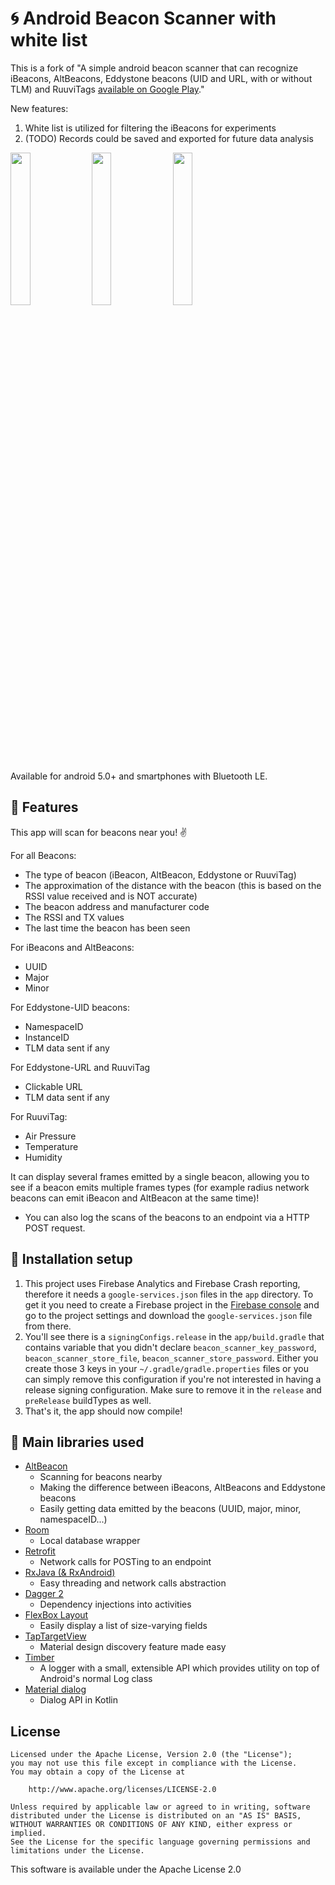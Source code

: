 
# :cyclone: Android Beacon Scanner with white list #

This is a fork of "A simple android beacon scanner that can recognize iBeacons, AltBeacons, Eddystone beacons (UID and URL, with or without TLM) and RuuviTags [available on Google Play](https://play.google.com/store/apps/details?id=com.bridou_n.beaconscanner)."

New features: 
1. White list is utilized for filtering the iBeacons for experiments 
2. (TODO) Records could be saved and exported for future data analysis

<img src="screenshots/screen-1.png" width="25%" />     <img src="screenshots/screen-2.png" width="25%" />   <img src="screenshots/screen-3.png" width="25%" />

Available for android 5.0+ and smartphones with Bluetooth LE.

## :key: Features ##

This app will scan for beacons near you! :v:

For all Beacons:
* The type of beacon (iBeacon, AltBeacon, Eddystone or RuuviTag)
* The approximation of the distance with the beacon (this is based on the RSSI value received and is NOT accurate)
* The beacon address and manufacturer code
* The RSSI and TX values
* The last time the beacon has been seen

For iBeacons and AltBeacons:
* UUID
* Major
* Minor

For Eddystone-UID beacons:
* NamespaceID
* InstanceID
* TLM data sent if any

For Eddystone-URL and RuuviTag
* Clickable URL
* TLM data sent if any

For RuuviTag:
* Air Pressure
* Temperature
* Humidity

It can display several frames emitted by a single beacon, allowing you to see if a beacon emits multiple frames types (for example radius network beacons can emit iBeacon and AltBeacon at the same time)!

* You can also log the scans of the beacons to an endpoint via a HTTP POST request.

## :wrench: Installation setup ##

 1. This project uses Firebase Analytics and Firebase Crash reporting, therefore it needs a `google-services.json` files in the `app` directory. To get it you need to create a Firebase project in the [Firebase console](https://console.firebase.google.com/u/0/) and go to the project settings and download the `google-services.json` file from there.
 2. You'll see there is a `signingConfigs.release` in the `app/build.gradle` that contains variable that you didn't declare `beacon_scanner_key_password`, `beacon_scanner_store_file`, `beacon_scanner_store_password`. Either you create those 3 keys in your `~/.gradle/gradle.properties` files or you can simply remove this configuration if you're not interested in having a release signing configuration. Make sure to remove it in the `release` and `preRelease` buildTypes as well.
 3. That's it, the app should now compile!

## :blue_book: Main libraries used ##

 - [AltBeacon](https://github.com/AltBeacon/android-beacon-library)
	 - Scanning for beacons nearby
	 - Making the difference between iBeacons, AltBeacons and Eddystone beacons
	 - Easily getting data emitted by the beacons (UUID, major, minor, namespaceID...)
 - [Room](https://developer.android.com/training/data-storage/room/index.html)
	 - Local database wrapper
 - [Retrofit](http://square.github.io/retrofit/)
	 - Network calls for POSTing to an endpoint
 - [RxJava (& RxAndroid)](https://github.com/ReactiveX/RxJava)
	 - Easy threading and network calls abstraction
 - [Dagger 2](https://google.github.io/dagger/)
	 - Dependency injections into activities
 - [FlexBox Layout](https://github.com/google/flexbox-layout)
	 - Easily display a list of size-varying fields
 - [TapTargetView](https://github.com/KeepSafe/TapTargetView)
	- Material design discovery feature made easy
 - [Timber](https://github.com/JakeWharton/timber)
	- A logger with a small, extensible API which provides utility on top of Android's normal Log class
 - [Material dialog](https://github.com/afollestad/material-dialogs)
	- Dialog API in Kotlin

## License ##

	Licensed under the Apache License, Version 2.0 (the "License");
    you may not use this file except in compliance with the License.
    You may obtain a copy of the License at

        http://www.apache.org/licenses/LICENSE-2.0

    Unless required by applicable law or agreed to in writing, software
    distributed under the License is distributed on an "AS IS" BASIS,
    WITHOUT WARRANTIES OR CONDITIONS OF ANY KIND, either express or implied.
    See the License for the specific language governing permissions and
    limitations under the License.

This software is available under the Apache License 2.0
